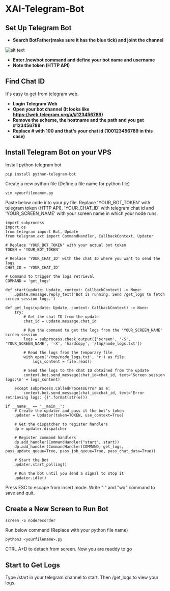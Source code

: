 # XAI-Telegram-Bot
## Set Up Telegram Bot
- **Search BotFather(make sure it has the blue tick) and joint the channel**

![alt text](https://i.imgur.com/yDHae3L.jpeg)

- **Enter /newbot command and define your bot name and username**
- **Note the token (HTTP API)**

## Find Chat ID
It's easy to get from telegram web.
- **Login Telegram Web**
- **Open your bot channel (It looks like https://web.telegram.org/a/#123456789)**
- **Remove the scheme, the hostname and the path and you get #123456789**
- **Replace # with 100 and that's your chat id (100123456789 in this case)**


## Install Telegram Bot on your VPS
Install python telegram bot
```
pip install python-telegram-bot
```
Create a new python file (Define a file name for python file)
```
vim <yourfilename>.py
```
Paste below code into your py file. Replace 'YOUR_BOT_TOKEN' with telegram token (HTTP API), 'YOUR_CHAT_ID' with telegram chat id and 'YOUR_SCREEN_NAME' with your screen name in which your node runs. 
```
import subprocess
import os
from telegram import Bot, Update
from telegram.ext import CommandHandler, CallbackContext, Updater

# Replace 'YOUR_BOT_TOKEN' with your actual bot token
TOKEN = 'YOUR_BOT_TOKEN'

# Replace 'YOUR_CHAT_ID' with the chat ID where you want to send the logs
CHAT_ID = 'YOUR_CHAT_ID'

# Command to trigger the logs retrieval
COMMAND = 'get_logs'

def start(update: Update, context: CallbackContext) -> None:
    update.message.reply_text('Bot is running. Send /get_logs to fetch screen session logs.')

def get_logs(update: Update, context: CallbackContext) -> None:
    try:
        # Get the chat ID from the update
        chat_id = update.message.chat_id

        # Run the command to get the logs from the 'YOUR_SCREEN_NAME' screen session
        logs = subprocess.check_output(['screen', '-S', 'YOUR_SCREEN_NAME', '-X', 'hardcopy', '/tmp/node_logs.txt'])

        # Read the logs from the temporary file
        with open('/tmp/node_logs.txt', 'r') as file:
            logs_content = file.read()

        # Send the logs to the chat ID obtained from the update
        context.bot.send_message(chat_id=chat_id, text='Screen session logs:\n' + logs_content)

    except subprocess.CalledProcessError as e:
        context.bot.send_message(chat_id=chat_id, text='Error retrieving logs: {}'.format(str(e)))

if __name__ == '__main__':
    # Create the updater and pass it the bot's token
    updater = Updater(token=TOKEN, use_context=True)

    # Get the dispatcher to register handlers
    dp = updater.dispatcher

    # Register command handlers
    dp.add_handler(CommandHandler("start", start))
    dp.add_handler(CommandHandler(COMMAND, get_logs, pass_update_queue=True, pass_job_queue=True, pass_chat_data=True))

    # Start the Bot
    updater.start_polling()

    # Run the bot until you send a signal to stop it
    updater.idle()
```
Press ESC to escape from insert mode. Write ":" and "wq" command to save and quit.

## Create a New Screen to Run Bot
```
screen -S noderecorder
```
Run below command (Replace <yourfilename> with your python file name)
```
python3 <yourfilename>.py
```
CTRL A+D to detach from screen. Now you are readdy to go


## Start to Get Logs
Type /start in your telegram channel to start. Then /get_logs to view your logs.
